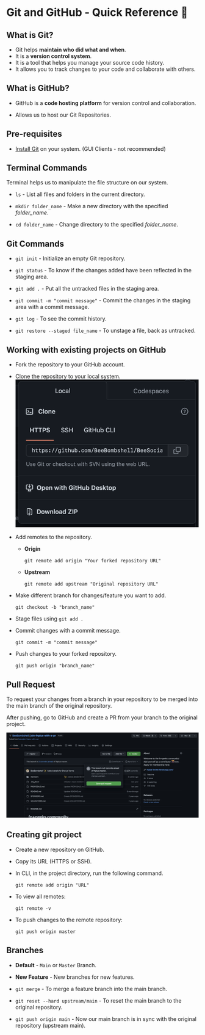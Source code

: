 # Git and GitHub - Quick Reference 👾

## What is Git?

- Git helps **maintain who did what and when**. 
- It is a **version control system**. 
- It is a tool that helps you manage your source code history. 
- It allows you to track changes to your code and collaborate with others.

## What is GitHub?

- GitHub is a **code hosting platform** for version control and collaboration.

- Allows us to host our Git Repositories.


## Pre-requisites

- [Install Git](https://git-scm.com) on your system. (GUI Clients - not recommended)

## Terminal Commands

Terminal helps us to manipulate the file structure on our system.

- `ls` - List all files and folders in the current directory.

- `mkdir folder_name` - Make a new directory with the specified *folder_name*.

- `cd folder_name` - Change directory to the specified *folder_name*.


## Git Commands

- `git init` - Initialize an empty Git repository.

- `git status` - To know if the changes added have been reflected in the staging area.

- `git add .` - Put all the untracked files in the staging area.

- `git commit -m "commit message"` - Commit the changes in the staging area with a commit message.

- `git log` - To see the commit history.

- `git restore --staged file_name` - To unstage a file, back as untracked.

## Working with existing projects on GitHub

- Fork the repository to your GitHub account.

- Clone the repository to your local system.
![Clone URL](./Assets/Screenshot%202023-01-02%20at%2011.19.22%20PM.png)

- Add remotes to the repository.
    - **Origin**
        ```git
        git remote add origin "Your forked repository URL"
        ```

    - **Upstream**
        ```git
        git remote add upstream "Original repository URL"
        ```

- Make different branch for changes/feature you want to add.
    ```git
    git checkout -b "branch_name"
    ```

- Stage files using `git add .` 

- Commit changes with a commit message.
    ```git
    git commit -m "commit message"
    ```

- Push changes to your forked repository.
    ```git
    git push origin "branch_name"
    ```

## Pull Request

To request your changes from a branch in your repository to be merged into the main branch of the original repository.

After pushing, go to GitHub and create a PR from your branch to the original project.

![PR](./Assets/Compare-and-PR.png)


## Creating git project

- Create a new repository on GitHub.

- Copy its URL (HTTPS or SSH).

- In CLI, in the project directory, run the following command.
    ```git
    git remote add origin "URL"
    ```

- To view all remotes:
    ```git
    git remote -v
    ```

- To push changes to the remote repository:
    ```git
    git push origin master
    ```

## Branches

- **Default** -  `Main` or `Master` Branch.

- **New Feature** - New branches for new features.

- `git merge` - To merge a feature branch into the main branch.

- `git reset --hard upstream/main` - To reset the main branch to the original repository.

- `git push origin main` - Now our main branch is in sync with the original repository (upstream main).